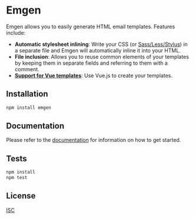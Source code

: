 # Emgen

Emgen allows you to easily generate HTML email templates. Features include:

- **Automatic stylesheet inlining**: Write your CSS (or [Sass/Less/Stylus](https://jonataw.github.io/emgen/css-preprocessors)) in a separate file and Emgen will automatically inline it into your HTML.
- **File inclusion**: Allows you to reuse common elements of your templates by keeping them in separate fields and referring to them with a comment.
- [**Support for Vue templates**](https://jonataw.github.io/emgen/usage-vue): Use Vue.js to create your templates.

## Installation

```bash
npm install emgen
```

## Documentation

Please refer to the [documentation](https://jonataw.github.io/emgen) for information on how to get started.

## Tests

```bash
npm install
npm test
```

## License

[ISC](LICENSE)
